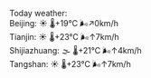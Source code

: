 Today weather:  
Beijing: ☀️ 🌡️+19°C 🌬️↗0km/h  
Tianjin: ☀️ 🌡️+23°C 🌬️↑7km/h  
Shijiazhuang: 🌫  🌡️+21°C 🌬️↑4km/h  
Tangshan: ☀️ 🌡️+23°C 🌬️↑7km/h  
